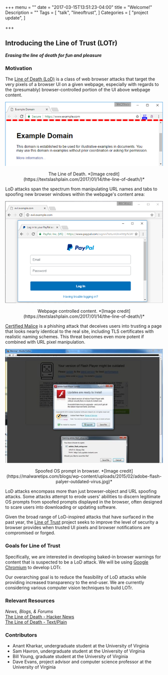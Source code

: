 +++
menu = ""
date = "2017-03-15T13:51:23-04:00"
title = "Welcome!"
Description = ""
Tags = [
  "talk",
  "lineoftrust",
]
Categories = [
  "project update",
]

+++

## Introducing the Line of Trust (LOTr)

***Erasing the line of death for fun and pleasure***

### Motivation
The [Line of Death (LoD)](https://textslashplain.com/2017/01/14/the-line-of-death/) is a class of web
browser attacks that target the very pixels of a browser UI on a given webpage,
especially with regards to the (presumably) browser-controlled portion of the UI above
webpage content.

![](/images/lod.png)
<center>The Line of Death. *[Image credit](https://textslashplain.com/2017/01/14/the-line-of-death/)*</center>

LoD attacks span the spectrum from manipulating URL names and tabs to spoofing new browser windows within the
webpage's content area:

![](/images/zone4.png)
<center>Webpage controlled content. *[Image credit](https://textslashplain.com/2017/01/14/the-line-of-death/)*</center>


[Certified Malice](https://textslashplain.com/2017/01/16/certified-malice/) is a
phishing attack that deceives users into trusting a page that looks nearly identical 
to the real site, including TLS certificates with realistic naming schemes.
This threat becomes even more potent if combined with URL pixel manipulation.

![](/images/prompt.png)
<center>Spoofed OS prompt in browser. *[Image credit](https://malwaretips.com/blogs/wp-content/uploads/2015/02/adobe-flash-palyer-outdated-virus.jpg)*</center>

LoD attacks encompass more than just browser-object and URL spoofing attacks.  Some attacks
attempt to erode users' abilities to discern legitimate OS prompts from spoofed prompts
displayed in the browser, often designed to scare users into downloading or updating software.

Given the broad range of LoD-inspired attacks that have surfaced in the past
year, the [Line of Trust](/) project seeks to improve the level of security a
browser provides when trusted UI pixels and browser notifications are compromised or forged.

### Goals for Line of Trust

Specifically, we are interested in developing baked-in browser warnings for content that is
suspected to be a LoD attack. We will be using [Google
Chromium](https://chromium.org) to develop LOTr.

Our overarching goal is to reduce the feasibility of LoD attacks while providing
increased transparency to the end-user. We are currently considering various computer
vision techniques to build LOTr.

### Relevant Resources

*News, Blogs, & Forums* <br />
[The Line of Death - Hacker News](https://news.ycombinator.com/item?id=13400291)<br />
[The Line of Death - Text/Plain](https://textslashplain.com/2017/01/14/the-line-of-death/)

### Contributors
- Anant Kharkar, undergraduate student at the University of Virginia
- Sam Havron, undergraduate student at the University of Virginia
- Bill Young, graduate student at the University of Virginia
- Dave Evans, project advisor and computer science professor at the University of Virginia

